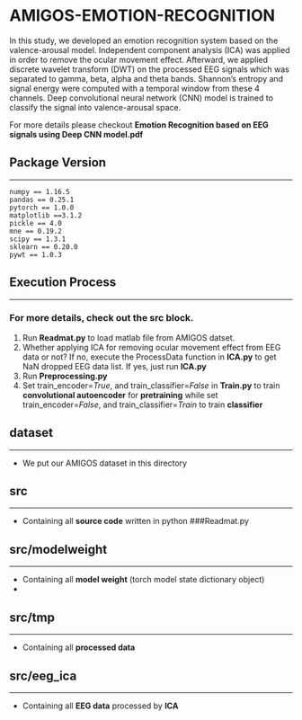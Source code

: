 # AMIGOS-EMOTION-RECOGNITION

In this study, we developed an emotion recognition system based on the valence-arousal model. Independent component analysis (ICA) was applied in order to remove the ocular movement effect. Afterward, we applied discrete wavelet transform (DWT) on the processed EEG signals which was separated to gamma, beta, alpha and theta bands. Shannon’s entropy and signal energy were computed with a temporal window from these 4 channels. Deep convolutional neural network (CNN) model is trained to classify the signal into valence-arousal space.

For more details please checkout **Emotion Recognition based on EEG signals using Deep CNN model.pdf**
## Package Version
---
    numpy == 1.16.5
    pandas == 0.25.1
    pytorch == 1.0.0
    matplotlib ==3.1.2
    pickle == 4.0
    mne == 0.19.2
    scipy == 1.3.1
    sklearn == 0.20.0
    pywt == 1.0.3


## Execution Process
---
### For more details, check out the **src** block.
1. Run **Readmat.py** to load matlab file from AMIGOS datset. 
2. Whether applying ICA for removing ocular movement effect from EEG data or not? If no, execute the ProcessData function in **ICA.py** to get NaN dropped EEG data list. If yes, just run **ICA.py**
3. Run **Preprocessing.py**
4. Set train_encoder=*True*, and train_classifier=*False* in **Train.py** to train **convolutional autoencoder** for **pretraining** while set train_encoder=*False*, and train_classifier=*Train* to train **classifier**


## dataset
---
- We put our AMIGOS dataset in this directory


## src
---
- Containing all **source code** written in python
    ###Readmat.py

## src/modelweight
---
- Containing all **model weight** (torch model state dictionary object)
- 

## src/tmp
---
- Containing all **processed data**

## src/eeg_ica
---
- Containing all **EEG data** processed by **ICA**
